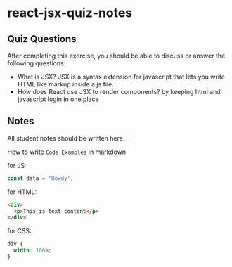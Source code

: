 # react-jsx-quiz-notes

## Quiz Questions

After completing this exercise, you should be able to discuss or answer the following questions:

- What is JSX?
  JSX is a syntax extension for javascript that lets you write HTML like markup inside a js file.
- How does React use JSX to render components?
  by keeping html and javascript login in one place

## Notes

All student notes should be written here.

How to write `Code Examples` in markdown

for JS:

```javascript
const data = 'Howdy';
```

for HTML:

```html
<div>
  <p>This is text content</p>
</div>
```

for CSS:

```css
div {
  width: 100%;
}
```
